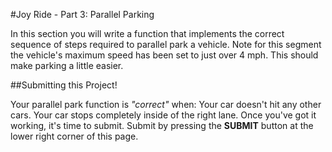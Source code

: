 #Joy Ride - Part 3: Parallel Parking

In this section you will write a function that implements the correct sequence of steps required to parallel park a vehicle.
Note for this segment the vehicle's maximum speed has been set to just over 4 mph. This should make parking a little easier.

##Submitting this Project!

Your parallel park function is *"correct"* when:
Your car doesn't hit any other cars.
Your car stops completely inside of the right lane.
Once you've got it working, it's time to submit. Submit by pressing the **SUBMIT** button at the lower right corner of this page.
